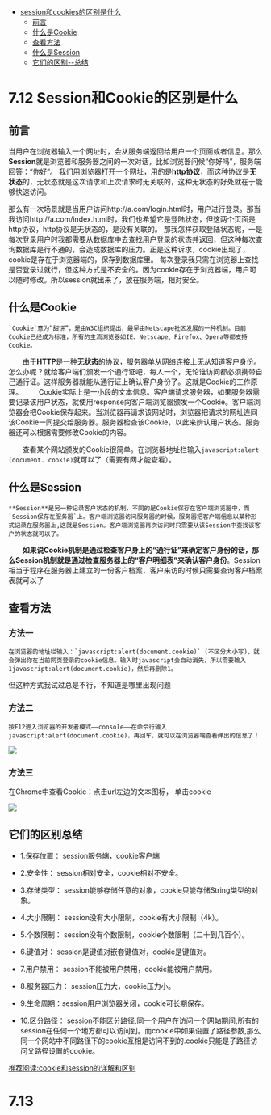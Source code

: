 * [session和cookies的区别是什么](#session和cookies的区别是什么)
    * [前言](#前言)
    * [什么是Cookie](#什么是Cookie)
    * [查看方法](#查看方法)
    * [什么是Session](#什么是Session)
    * [它们的区别--总结](#它们的区别总结)

# 7.12 Session和Cookie的区别是什么
## 前言

当用户在浏览器输入一个网址时，会从服务端返回给用户一个页面或者信息。那么**Session**就是浏览器和服务器之间的一次对话，比如浏览器问候“你好吗”，服务端回答：“你好”。
我们用浏览器打开一个网址，用的是**http协议**，而这种协议是**无状态**的，无状态就是这次请求和上次请求时无关联的，这种无状态的好处就在于能够快速访问。

那么有一次场景就是当用户访问http://a.com/login.html时，用户进行登录。那当我访问http://a.com/index.html时，我们也希望它是登陆状态，但这两个页面是http协议，http协议是无状态的，是没有关联的。
那我怎样获取登陆状态呢，一是每次登录用户时我都需要从数据库中去查找用户登录的状态并返回，但这种每次查询数据库是行不通的，会造成数据库的压力。正是这种诉求，cookie出现了，cookie是存在于浏览器端的，保存到数据库里。
每次登录我只需在浏览器上查找是否登录过就行，但这种方式是不安全的。因为cookie存在于浏览器端，用户可以随时修改。所以session就出来了，放在服务端，相对安全。

## 什么是Cookie
    `Cookie`意为“甜饼”，是由W3C组织提出，最早由Netscape社区发展的一种机制。目前Cookie已经成为标准，所有的主流浏览器如IE、Netscape、Firefox、Opera等都支持Cookie。
　　由于**HTTP**是一种**无状态**的协议，服务器单从网络连接上无从知道客户身份。怎么办呢？就给客户端们颁发一个通行证吧，每人一个，无论谁访问都必须携带自己通行证。这样服务器就能从通行证上确认客户身份了。这就是Cookie的工作原理。
　　Cookie实际上是一小段的文本信息。客户端请求服务器，如果服务器需要记录该用户状态，就使用response向客户端浏览器颁发一个Cookie。客户端浏览器会把Cookie保存起来。当浏览器再请求该网站时，浏览器把请求的网址连同该Cookie一同提交给服务器。服务器检查该Cookie，以此来辨认用户状态。服务器还可以根据需要修改Cookie的内容。

　　查看某个网站颁发的Cookie很简单。在浏览器地址栏输入`javascript:alert (document. cookie)`就可以了（需要有网才能查看）。

## 什么是Session

    **Session**是另一种记录客户状态的机制，不同的是Cookie保存在客户端浏览器中，而`Session保存在服务器`上。客户端浏览器访问服务器的时候，服务器把客户端信息以某种形式记录在服务器上,这就是Session。客户端浏览器再次访问时只需要从该Session中查找该客户的状态就可以了。
　　**如果说Cookie机制是通过检查客户身上的“通行证”来确定客户身份的话，那么Session机制就是通过检查服务器上的“客户明细表”来确认客户身份**。Session相当于程序在服务器上建立的一份客户档案，客户来访的时候只需要查询客户档案表就可以了

## 查看方法

### 方法一
    在浏览器的地址栏输入：`javascript:alert(document.cookie)` (不区分大小写)，就会弹出你在当前网页登录的cookie信息。输入时javascript会自动消失，所以需要输入1javascript:alert(document.cookie)，然后再删除1。

但这种方式我试过总是不行，不知道是哪里出现问题

### 方法二
    按F12进入浏览器的开发者模式——console——在命令行输入javascript:alert(document.cookie)，再回车，就可以在浏览器端查看弹出的信息了！
    
<img src="https://picturestr.oss-cn-shanghai.aliyuncs.com/img/20200713221426.png" align="center">
 
### 方法三 

   在Chrome中查看Cookie：点击url左边的文本图标， 单击cookie

<img src="https://picturestr.oss-cn-shanghai.aliyuncs.com/img/20200713221338.png" align="center">
   
## 它们的区别总结

+ 1.保存位置：
    session服务端，cookie客户端
    
+ 2.安全性：
    session相对安全，cookie相对不安全。
    
+ 3.存储类型：
    session能够存储任意的对象，cookie只能存储String类型的对象。
    
+ 4.大小限制：
    session没有大小限制，cookie有大小限制（4k）。
    
+ 5.个数限制：
    session没有个数限制，cookie个数限制（二十到几百个）。
    
+ 6.键值对：
    session是键值对嵌套键值对，cookie是键值对。
    
+ 7.用户禁用：
    session不能被用户禁用，cookie能被用户禁用。
    
+ 8.服务器压力：
    session压力大，cookie压力小。
    
+ 9.生命周期：session用户浏览器关闭，cookie可长期保存。

+ 10.区分路径：
    session不能区分路径,同一个用户在访问一个网站期间,所有的session在任何一个地方都可以访问到。而cookie中如果设置了路径参数,那么同一个网站中不同路径下的cookie互相是访问不到的.cookie只能是子路径访问父路径设置的cookie。

[推荐阅读:cookie和session的详解和区别](https://www.cnblogs.com/l199616j/p/11195667.html)

# 7.13 